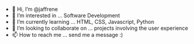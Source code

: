 - 👋 Hi, I’m @jaffrene
- 👀 I’m interested in ... Software Development
- 🌱 I’m currently learning ... HTML, CSS, Javascript, Python 
- 💞️ I’m looking to collaborate on ... projects involving the user experience
- 📫 How to reach me ... send me a message :)

<!---
jaffrene/jaffrene is a ✨ special ✨ repository because its `README.md` (this file) appears on your GitHub profile.
You can click the Preview link to take a look at your changes.
--->

